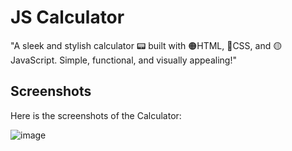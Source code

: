# JS Calculator

"A sleek and stylish calculator 📟 built with 🟠HTML, 🔵CSS, and 🟡JavaScript. Simple, functional, and visually appealing!"

## Screenshots

Here is the screenshots of the Calculator:

![image](https://github.com/user-attachments/assets/d44d5be6-5134-44f8-9037-5d8a4d6525c9)


